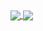 <!-- ![Nikolas's GitHub stats](https://github-readme-stats.vercel.app/api?username=nikolasil&show_icons=true&hide_title=true&count_private=true)
[![Top Langs](https://github-readme-stats.vercel.app/api/top-langs/?username=nikolasil&langs_count=5)](https://github.com/anuraghazra/github-readme-stats) -->
<a href="https://github.com/anuraghazra/github-readme-stats">
  <img align="center" src="https://github-readme-stats.vercel.app/api?username=nikolasil&show_icons=true&theme=gruvbox" />
</a>
<a href="https://github.com/anuraghazra/convoychat">
  <img align="center" src="https://github-readme-stats.vercel.app/api/top-langs/?username=nikolasil&langs_count=5" />
</a>
